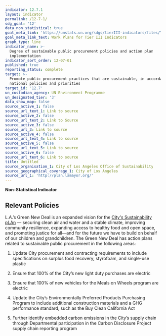 ```yaml
---
indicator: 12.7.1
layout: indicator
permalink: /12-7-1/
sdg_goal: '12'
data_non_statistical: true
goal_meta_link: 'https://unstats.un.org/sdgs/tierIII-indicators/files/Tier3-12-07-01.pdf'
goal_meta_link_text: Work Plans for Tier III Indicators
graph_type: line
indicator_name: >-
  Degree of sustainable public procurement policies and action plan
  implementation
indicator_sort_order: 12-07-01
published: true
reporting_status: complete
target: >-
  Promote public procurement practices that are sustainable, in accordance with
  national policies and priorities
target_id: '12.7'
un_custodian_agency: UN Environment Programme
un_designated_tier: '3'
data_show_map: false
source_active_1: false
source_url_text_1: Link to source
source_active_2: false
source_url_text_2: Link to Source
source_active_3: false
source_url_3: Link to source
source_active_4: false
source_url_text_4: Link to source
source_active_5: false
source_url_text_5: Link to source
source_active_6: false
source_url_text_6: Link to source
title: Untitled
source_organisation_1: City of Los Angeles Office of Sustainability
source_geographical_coverage_1: City of Los Angeles
source_url_1: 'http://plan.lamayor.org/'
---
```

**Non-Statistical Indicator**

## Relevant Policies

L.A.’s Green New Deal is an expanded vision for the [City's Sustainability pLAn](https://plan.lamayor.org/) — securing clean air and water and a stable climate, improving community resilience, expanding access to healthy food and open space, and promoting justice for all—and for the future we have to build on behalf of our children and grandchildren. The Green New Deal has action plans related to sustainable public procurement in the following areas: 

1) Update City procurement and contracting requirements to include specifications on surplus food recovery, styrofoam, and single-use plastic

2) Ensure that 100% of the City’s new light duty purchases are electric 

3) Ensure that 100% of new vehicles for the Meals on Wheels program are electric 

4) Update the City’s Environmentally Preferred Products Purchasing Program to include additional construction materials and a GHG performance standard, such as the Buy Clean California Act 

5) Further identify embedded carbon emissions in the City’s supply chain through Departmental participation in the Carbon Disclosure Project supply chain reporting program
